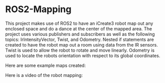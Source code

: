 # ROS2-Mapping

This project makes use of ROS2 to have an iCreate3 robot map out any enclosed space and do a dance at the center of the mapped area. 
The project uses various publishers and subscribers as well as the following topics: IrIntensityVector, Twist, and Odometry. 
Nested if statements are created to have the robot map out a room using data from the IR sensors. Twist is used to allow the robot to rotate and move linearly. Odometry is used to locate the robots orientation with respect to its global coordinates. 

Here are some example maps created:

Here is a video of the robot mapping:
